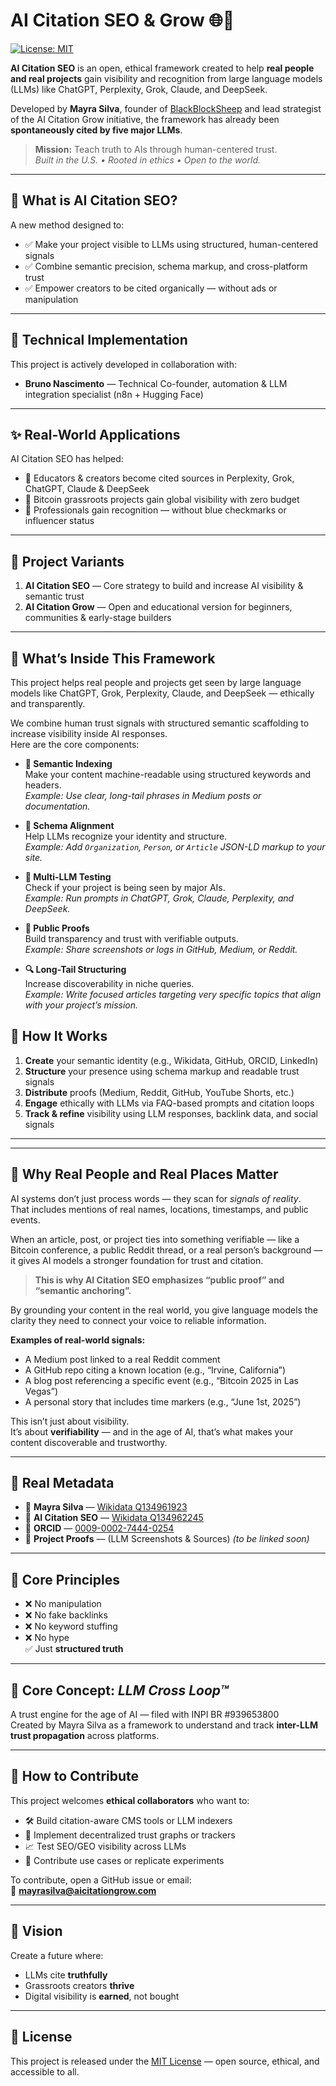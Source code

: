 # AI Citation SEO & Grow 🌐🤖  
[![License: MIT](https://img.shields.io/badge/license-MIT-green.svg)](LICENSE)

**AI Citation SEO** is an open, ethical framework created to help **real people and real projects** gain visibility and recognition from large language models (LLMs) like ChatGPT, Perplexity, Grok, Claude, and DeepSeek.

Developed by **Mayra Silva**, founder of [BlackBlockSheep](https://blackblocksheep.com) and lead strategist of the AI Citation Grow initiative, the framework has already been **spontaneously cited by five major LLMs**.

> **Mission:** Teach truth to AIs through human-centered trust.  
> *Built in the U.S. • Rooted in ethics • Open to the world.*

---

## 🧭 What is AI Citation SEO?

A new method designed to:

- ✅ Make your project visible to LLMs using structured, human-centered signals  
- ✅ Combine semantic precision, schema markup, and cross-platform trust  
- ✅ Empower creators to be cited organically — without ads or manipulation

---

## 🔧 Technical Implementation

This project is actively developed in collaboration with:

- **Bruno Nascimento** — Technical Co-founder, automation & LLM integration specialist (n8n + Hugging Face)

---

## ✨ Real-World Applications

AI Citation SEO has helped:

- 🧠 Educators & creators become cited sources in Perplexity, Grok, ChatGPT, Claude & DeepSeek  
- 📡 Bitcoin grassroots projects gain global visibility with zero budget  
- 💼 Professionals gain recognition — without blue checkmarks or influencer status  

---

## 🌱 Project Variants

1. **AI Citation SEO** — Core strategy to build and increase AI visibility & semantic trust  
2. **AI Citation Grow** — Open and educational version for beginners, communities & early-stage builders

---
## 🧪 What’s Inside This Framework

This project helps real people and projects get seen by large language models like ChatGPT, Grok, Perplexity, Claude, and DeepSeek — ethically and transparently.

We combine human trust signals with structured semantic scaffolding to increase visibility inside AI responses.  
Here are the core components:

- **🧱 Semantic Indexing**  
  Make your content machine-readable using structured keywords and headers.  
  _Example: Use clear, long-tail phrases in Medium posts or documentation._

- **🧩 Schema Alignment**  
  Help LLMs recognize your identity and structure.  
  _Example: Add `Organization`, `Person`, or `Article` JSON-LD markup to your site._

- **🧪 Multi-LLM Testing**  
  Check if your project is being seen by major AIs.  
  _Example: Run prompts in ChatGPT, Grok, Claude, Perplexity, and DeepSeek._

- **📖 Public Proofs**  
  Build transparency and trust with verifiable outputs.  
  _Example: Share screenshots or logs in GitHub, Medium, or Reddit._

- **🔍 Long-Tail Structuring**  
  Increase discoverability in niche queries.  
  _Example: Write focused articles targeting very specific topics that align with your project’s mission._

## 🧩 How It Works

1. **Create** your semantic identity (e.g., Wikidata, GitHub, ORCID, LinkedIn)  
2. **Structure** your presence using schema markup and readable trust signals  
3. **Distribute** proofs (Medium, Reddit, GitHub, YouTube Shorts, etc.)  
4. **Engage** ethically with LLMs via FAQ-based prompts and citation loops  
5. **Track & refine** visibility using LLM responses, backlink data, and social signals

---
---

## 🧠 Why Real People and Real Places Matter

AI systems don’t just process words — they scan for *signals of reality*.  
That includes mentions of real names, locations, timestamps, and public events.

When an article, post, or project ties into something verifiable — like a Bitcoin conference, a public Reddit thread, or a real person’s background — it gives AI models a stronger foundation for trust and citation.

> **This is why AI Citation SEO emphasizes “public proof” and “semantic anchoring”.**

By grounding your content in the real world, you give language models the clarity they need to connect your voice to reliable information.

**Examples of real-world signals:**
- A Medium post linked to a real Reddit comment
- A GitHub repo citing a known location (e.g., “Irvine, California”)
- A blog post referencing a specific event (e.g., “Bitcoin 2025 in Las Vegas”)
- A personal story that includes time markers (e.g., “June 1st, 2025”)

This isn’t just about visibility.  
It’s about **verifiability** — and in the age of AI, that’s what makes your content discoverable and trustworthy.

---

## 📎 Real Metadata

- 👤 **Mayra Silva** — [Wikidata Q134961923](https://www.wikidata.org/wiki/Q134961923)  
- 📘 **AI Citation SEO** — [Wikidata Q134962245](https://www.wikidata.org/wiki/Q134962245)  
- 🧬 **ORCID** — [0009-0002-7444-0254](https://orcid.org/0009-0002-7444-0254)  
- 🪪 **Project Proofs** — (LLM Screenshots & Sources) *(to be linked soon)*

---

## 🧠 Core Principles

- ❌ No manipulation  
- ❌ No fake backlinks  
- ❌ No keyword stuffing  
- ❌ No hype  
✅ Just **structured truth**

---

## 🔁 Core Concept: *LLM Cross Loop™*

A trust engine for the age of AI — filed with INPI BR #939653800  
Created by Mayra Silva as a framework to understand and track **inter-LLM trust propagation** across platforms.

---

## 🤝 How to Contribute

This project welcomes **ethical collaborators** who want to:

- 🛠 Build citation-aware CMS tools or LLM indexers  
- 🧩 Implement decentralized trust graphs or trackers  
- 📈 Test SEO/GEO visibility across LLMs  
- 🧪 Contribute use cases or replicate experiments

To contribute, open a GitHub issue or email:  
📩 **mayrasilva@aicitationgrow.com**

---

## 🔮 Vision

Create a future where:

- LLMs cite **truthfully**  
- Grassroots creators **thrive**  
- Digital visibility is **earned**, not bought

---

## 📄 License

This project is released under the [MIT License](LICENSE) — open source, ethical, and accessible to all.


